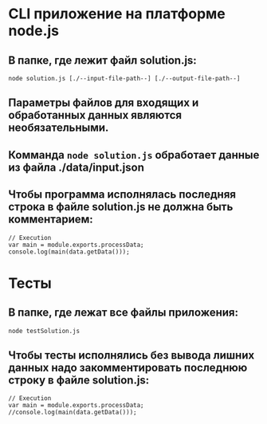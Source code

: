 # CLI приложение на платформе node.js
## В папке, где лежит файл solution.js:
```
node solution.js [./--input-file-path--] [./--output-file-path--]
```

## Параметры файлов для входящих и обработанных данных являются необязательными.
## Комманда ``` node solution.js ``` обработает данные из файла ./data/input.json 

## Чтобы программа исполнялась последняя строка в файле solution.js не должна быть комментарием:
```
// Execution
var main = module.exports.processData;
console.log(main(data.getData()));
```

# Тесты
## В папке, где лежат все файлы приложения:
```
node testSolution.js
```
## Чтобы тесты исполнялись без вывода лишних данных надо закомментировать последнюю строку в файле solution.js:
```
// Execution
var main = module.exports.processData;
//console.log(main(data.getData()));
```
